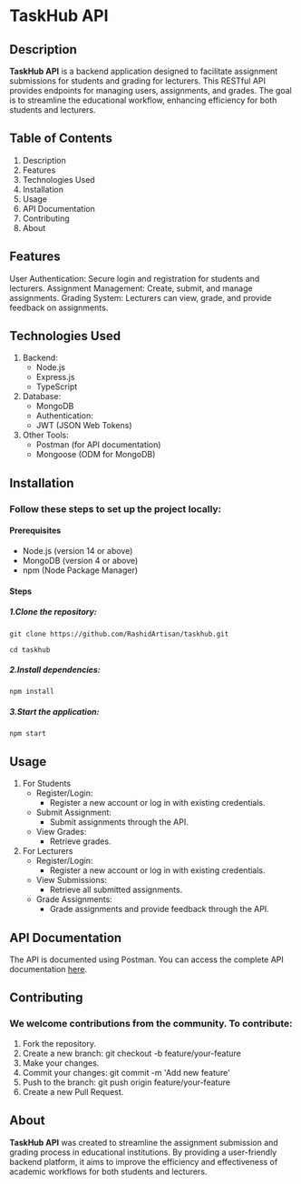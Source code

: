 # TaskHub API

## Description

**TaskHub API** is a backend application designed to facilitate assignment submissions for students and grading for lecturers. This RESTful API provides endpoints for managing users, assignments, and grades. The goal is to streamline the educational workflow, enhancing efficiency for both students and lecturers.

## Table of Contents

1. Description
2. Features
3. Technologies Used
4. Installation
5. Usage
6. API Documentation
7. Contributing
8. About

## Features

User Authentication: Secure login and registration for students and lecturers.
Assignment Management: Create, submit, and manage assignments.
Grading System: Lecturers can view, grade, and provide feedback on assignments.

## Technologies Used

1. Backend:
   - Node.js
   - Express.js
   - TypeScript
2. Database:
   - MongoDB
   - Authentication:
   - JWT (JSON Web Tokens)
3. Other Tools:
   - Postman (for API documentation)
   - Mongoose (ODM for MongoDB)

## Installation

### Follow these steps to set up the project locally:

#### Prerequisites

- Node.js (version 14 or above)
- MongoDB (version 4 or above)
- npm (Node Package Manager)

#### Steps

##### 1.Clone the repository:

```
git clone https://github.com/RashidArtisan/taskhub.git
```
```
cd taskhub
```

##### 2.Install dependencies:

```
npm install
```

##### 3.Start the application:

```
npm start
```

## Usage

1. For Students
   - Register/Login:
     - Register a new account or log in with existing credentials.
   - Submit Assignment:
     - Submit assignments through the API.
   - View Grades:
     - Retrieve grades.
2. For Lecturers
   - Register/Login:
     - Register a new account or log in with existing credentials.
   - View Submissions:
     - Retrieve all submitted assignments.
   - Grade Assignments:
     - Grade assignments and provide feedback through the API.

## API Documentation

The API is documented using Postman. You can access the complete API documentation [here](https://documenter.getpostman.com/view/26350887/2sA3JNcgrx).

## Contributing

### We welcome contributions from the community. To contribute:

1. Fork the repository.
2. Create a new branch:
   git checkout -b feature/your-feature
3. Make your changes.
4. Commit your changes:
   git commit -m 'Add new feature'
5. Push to the branch:
   git push origin feature/your-feature
6. Create a new Pull Request.

## About

**TaskHub API** was created to streamline the assignment submission and grading process in educational institutions. By providing a user-friendly backend platform, it aims to improve the efficiency and effectiveness of academic workflows for both students and lecturers.
